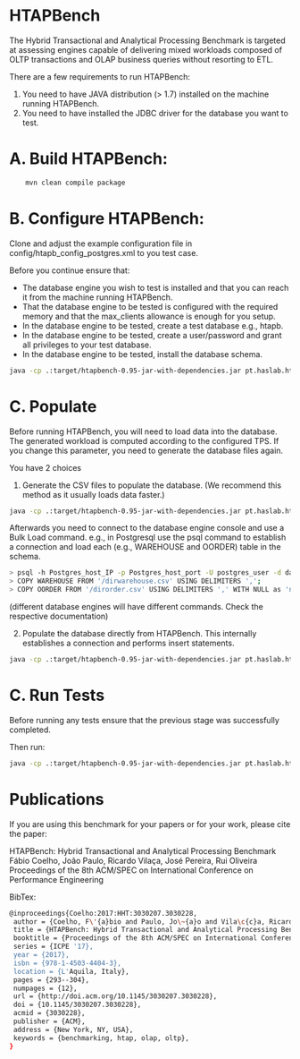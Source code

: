 # HTAPBench

The Hybrid Transactional and Analytical Processing Benchmark is targeted at assessing engines capable of delivering mixed workloads composed of OLTP transactions and OLAP business queries without resorting to ETL.

There are a few requirements to run HTAPBench:
1. You need to have JAVA distribution (> 1.7) installed on the machine running HTAPBench.
2. You need to have installed the JDBC driver for the database you want to test.

# A. Build HTAPBench:
```bash
	mvn clean compile package
```

# B. Configure HTAPBench:
Clone and adjust the example configuration file in config/htapb_config_postgres.xml to you test case.

Before you continue ensure that:
- The database engine you wish to test is installed and that you can reach it from the machine running HTAPBench.
- That the database engine to be tested is configured with the required memory and that the max_clients allowance is enough for you setup.
- In the database engine to be tested, create a test database e.g., htapb.
- In the database engine to be tested, create a user/password and grant all privileges to your test database.
- In the database engine to be tested, install the database schema.
```bash
java -cp .:target/htapbench-0.95-jar-with-dependencies.jar pt.haslab.htapbench.core.HTAPBench -b database_name -c your_config_file.xml --create true --load false --generateFiles false --filePath yourdir/ --execute false --calibrate false
```
# C. Populate
Before running HTAPBench, you will need to load data into the database. The generated workload is computed according to the configured TPS. If you change this parameter, you need to generate the database files again. 

You have 2 choices

1. Generate the CSV files to populate the database. (We recommend this method as it usually loads data faster.)
```bash
java -cp .:target/htapbench-0.95-jar-with-dependencies.jar pt.haslab.htapbench.core.HTAPBench -b database_name -c your_config_file.xml --generateFiles true --filePath dir --execute false --calibrate true
```
Afterwards you need to connect to the database engine console and use a Bulk Load command.
e.g., in Postgresql use the psql command to establish a connection and load each (e.g., WAREHOUSE and OORDER) table in the schema. 
```bash
> psql -h Postgres_host_IP -p Postgres_host_port -U postgres_user -d database_name
> COPY WAREHOUSE FROM '/dirwarehouse.csv' USING DELIMITERS ',';
> COPY OORDER FROM '/dirorder.csv' USING DELIMITERS ',' WITH NULL as 'null';
```
(different database engines will have different commands. Check the respective documentation)

2. Populate the database directly from HTAPBench. This internally establishes a connection and performs insert statements.
```bash
java -cp .:target/htapbench-0.95-jar-with-dependencies.jar pt.haslab.htapbench.core.HTAPBench -b database_name -c your_config_file.xml --load true --execute false --calibrate true
```

# C. Run Tests
Before running any tests ensure that the previous stage was successfully completed. 

Then run:
```bash
java -cp .:target/htapbench-0.95-jar-with-dependencies.jar pt.haslab.htapbench.core.HTAPBench -b database_name -c config/htapb_config_postgres.xml --create false --load false --execute true --s 120 --calibrate false
```

# Publications
If you are using this benchmark for your papers or for your work, please cite the paper:

HTAPBench: Hybrid Transactional and Analytical Processing Benchmark 
Fábio Coelho, João Paulo, Ricardo Vilaça, José Pereira, Rui Oliveira
Proceedings of the 8th ACM/SPEC on International Conference on Performance Engineering

BibTex:
```bash
@inproceedings{Coelho:2017:HHT:3030207.3030228,
 author = {Coelho, F\'{a}bio and Paulo, Jo\~{a}o and Vila\c{c}a, Ricardo and Pereira, Jos{\'e} and Oliveira, Rui},
 title = {HTAPBench: Hybrid Transactional and Analytical Processing Benchmark},
 booktitle = {Proceedings of the 8th ACM/SPEC on International Conference on Performance Engineering},
 series = {ICPE '17},
 year = {2017},
 isbn = {978-1-4503-4404-3},
 location = {L'Aquila, Italy},
 pages = {293--304},
 numpages = {12},
 url = {http://doi.acm.org/10.1145/3030207.3030228},
 doi = {10.1145/3030207.3030228},
 acmid = {3030228},
 publisher = {ACM},
 address = {New York, NY, USA},
 keywords = {benchmarking, htap, olap, oltp},
} 
```



